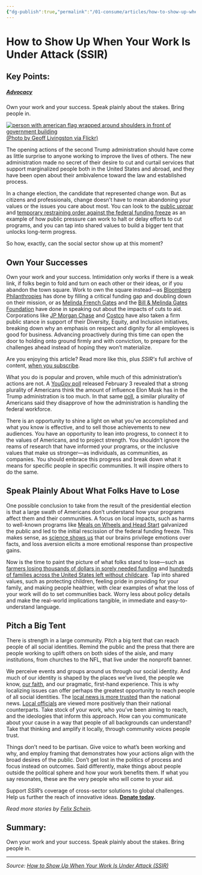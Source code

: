 ```yaml
---
{"dg-publish":true,"permalink":"/01-consume/articles/how-to-show-up-when-your-work-is-under-attack-ssir/","title":"How to Show Up When Your Work Is Under Attack (SSIR)","tags":["activism","advocacy"]}
---
```



# How to Show Up When Your Work Is Under Attack (SSIR)

## Key Points:
##### [Advocacy](https://ssir.org/articles/category/advocacy)

Own your work and your success. Speak plainly about the stakes. Bring people in.

 [![person with american flag wrapped around shoulders in front of government building](https://ssir.org/images/jcogs_img/cache/nonprofits-under-attack-592x333_-_abcdef_-_ec76adfb59d23efa05b4d7ecdd5601e6950c9f26.webp) (Photo by Geoff Livingston via Flickr)](https://ssir.org/images/blog/nonprofits-under-attack-592x333.jpg)

The opening actions of the second Trump administration should have come as little surprise to anyone working to improve the lives of others. The new administration made no secret of their desire to cut and curtail services that support marginalized people both in the United States and abroad, and they have been open about their ambivalence toward the law and established process.

In a change election, the candidate that represented change won. But as citizens and professionals, change doesn’t have to mean abandoning your values or the issues you care about most. You can look to the [public uproar](https://www.nytimes.com/live/2025/01/29/us/trump-federal-freeze-funding-news?timespastHighlight=lifts,freeze#federal-freeze-grants) and [temporary restraining order against the federal funding freeze](https://www.npr.org/2025/02/03/nx-s1-5285687/trump-federal-spending-freeze) as an example of how public pressure can work to halt or delay efforts to cut programs, and you can tap into shared values to build a bigger tent that unlocks long-term progress.

So how, exactly, can the social sector show up at this moment?

## Own Your Successes

Own your work and your success. Intimidation only works if there is a weak link, if folks begin to fold and turn on each other or their ideas, or if you abandon the town square. Work to own the square instead—as [Bloomberg Philanthropies](https://www.philanthropy.com/article/foundations-remain-largely-mute-as-nonprofits-face-slashed-federal-funding?utm_source=Iterable&utm_medium=email&utm_campaign=campaign_12537664_nl_Philanthropy-Today_date_20250206&sra=true) has done by filling a critical funding gap and doubling down on their mission, or as [Melinda French Gates](https://www.linkedin.com/posts/melindagates_today-i-am-thinking-of-the-people-ive-met-activity-7292605967794356224-dxBC/?utm_source=share&utm_medium=member_desktop) and the [Bill & Melinda Gates Foundation](https://www.linkedin.com/posts/marksuzman_rubio-unveils-plan-to-review-and-potentially-activity-7292342605789491200-f5Xy/?utm_source=share&utm_medium=member_desktop) have done in speaking out about the impacts of cuts to aid. Corporations like [JP Morgan Chase](https://www.forbes.com/sites/jackkelly/2025/01/23/jpmorgans-jamie-dimon-stands-firm-amid-conservative-pressure-to-dismantle-dei-initiatives/) and [Costco](https://www.cbsnews.com/news/costco-dei-policy-board-statement-shareholder-meeting-vote/) have also taken a firm public stance in support of their Diversity, Equity, and Inclusion initiatives, breaking down why an emphasis on respect and dignity for all employees is good for business. Advancing proactively during this time can open the door to holding onto ground firmly and with conviction, to prepare for the challenges ahead instead of hoping they won’t materialize.

Are you enjoying this article? Read more like this, plus *SSIR's* full archive of content, [when you subscribe](https://subscribe.ssir.org/SSI/?f=paid&s=W23LSPDX).

What you do is popular and proven, while much of this administration’s actions are not. A [YouGov poll](https://today.yougov.com/topics/economy/survey-results/daily/2025/02/03/1210d/3) released February 3 revealed that a strong plurality of Americans think the amount of influence Elon Musk has in the Trump administration is too much. In that same [poll](https://today.yougov.com/topics/politics/survey-results/daily/2025/02/03/1210d/2), a similar plurality of Americans said they disapprove of how the administration is handling the federal workforce.

There is an opportunity to shine a light on what you’ve accomplished and what you know is effective, and to sell those achievements to new audiences. You have an opportunity to lean into progress, to connect it to the values of Americans, and to project strength. You shouldn’t ignore the reams of research that have informed your programs, or the inclusive values that make us stronger—as individuals, as communities, as companies. You should embrace this progress and break down what it means for specific people in specific communities. It will inspire others to do the same.

## Speak Plainly About What Folks Have to Lose

One possible conclusion to take from the result of the presidential election is that a large swath of Americans don’t understand how your programs affect them and their communities. A focus on local impacts, such as harms to well-known programs like [Meals on Wheels and Head Start](https://apnews.com/article/donald-trump-pause-federal-grants-aid-6d41961940585544fa43a3f66550e7be) galvanized the public and led to the initial rescission of the federal funding freeze. This makes sense, as [science shows us](https://www.publichealth.columbia.edu/news/global-study-confirms-influential-theory-behind-loss-aversion) that our brains privilege emotions over facts, and loss aversion elicits a more emotional response than prospective gains.

Now is the time to paint the picture of what folks stand to lose—such as [farmers losing thousands of dollars in sorely needed funding](https://www.canarymedia.com/articles/policy-regulation/trumps-climate-spending-freeze-is-already-causing-serious-economic-harm?amp%3Butm_medium=email&%3Butm_campaign=canary&_hsenc=p2ANqtz-8ghHYF3FxNFqIKJKWR-HbE-ONJBhs_WEQFdOgNcXhF0ISFRHSpODKrlzoUCQCx5Kmen9zkZr2woSmlNKxNjDhnxYKt7A&_hsmi=345656652) and [hundreds of families across the United States left without childcare](https://www.wpr.org/news/half-wisconsin-head-start-programs-cant-access-funds-federal-freeze-trump). Tap into shared values, such as protecting children, feeling pride in providing for your family, and making people healthier, with clear examples of what the loss of your work will do to set communities back. Worry less about policy details and make the real-world implications tangible, in immediate and easy-to-understand language.

## Pitch a Big Tent

There is strength in a large community. Pitch a big tent that can reach people of all social identities. Remind the public and the press that there are people working to uplift others on both sides of the aisle, and many institutions, from churches to the NFL, that live under the nonprofit banner.

We perceive events and groups around us through our social identity. And much of our identity is shaped by the places we’ve lived, the people we know, [our faith](https://www.philanthropy.com/commons/trump-conservative-christians-philanthropy), and our pragmatic, first-hand experience. This is why localizing issues can offer perhaps the greatest opportunity to reach people of all social identities. The [local news is more trusted](https://www.pewresearch.org/journalism/2024/05/07/americans-changing-relationship-with-local-news/) than the national news. [Local officials](https://www.pewresearch.org/politics/2023/09/19/how-americans-view-congress-the-president-state-and-local-political-leaders/) are viewed more positively than their national counterparts. Take stock of your work, who you’ve been aiming to reach, and the ideologies that inform this approach. How can you communicate about your cause in a way that people of all backgrounds can understand? Take that thinking and amplify it locally, through community voices people trust.

Things don’t need to be partisan. Give voice to what’s been working and why, and employ framing that demonstrates how your actions align with the broad desires of the public. Don’t get lost in the politics of process and focus instead on outcomes. Said differently, make things about people outside the political sphere and how your work benefits them. If what you say resonates, these are the very people who will come to your aid.

Support *SSIR*’s coverage of cross-sector solutions to global challenges.   
Help us further the reach of innovative ideas. **[Donate today](https://ssir.org/donate).**

*Read more stories by [Felix Schein](https://ssir.org/bios/felix_schein).*

## Summary:
Own your work and your success. Speak plainly about the stakes. Bring people in.

---

*Source: [How to Show Up When Your Work Is Under Attack (SSIR)](https://ssir.org/articles/entry/communications-when-nonprofits-are-under-attack)*
